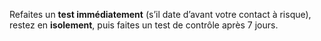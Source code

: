 Refaites un **test immédiatement** (s’il date d’avant votre contact à risque), restez en **isolement**, puis faites un test de contrôle après 7 jours.